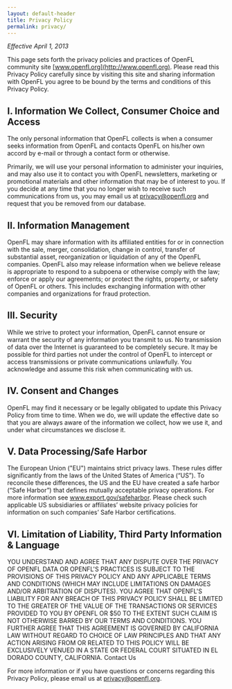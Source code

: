 ```yaml
---
layout: default-header
title: Privacy Policy
permalink: privacy/
---
```


_Effective April 1, 2013_

This page sets forth the privacy policies and practices of OpenFL community site [www.openfl.org](http://www.openfl.org). Please read this Privacy Policy carefully since by visiting this site and sharing information with OpenFL you agree to be bound by the terms and conditions of this Privacy Policy.

## I. Information We Collect, Consumer Choice and Access

The only personal information that OpenFL collects is when a consumer seeks information from OpenFL and contacts OpenFL on his/her own accord by e-mail or through a contact form or otherwise.

Primarily, we will use your personal information to administer your inquiries, and may also use it to contact you with OpenFL newsletters, marketing or promotional materials and other information that may be of interest to you. If you decide at any time that you no longer wish to receive such communications from us, you may email us at [privacy@openfl.org](mailto:privacy@openfl.org) and request that you be removed from our database.

## II. Information Management

OpenFL may share information with its affiliated entities for or in connection with the sale, merger, consolidation, change in control, transfer of substantial asset, reorganization or liquidation of any of the OpenFL companies. OpenFL also may release information when we believe release is appropriate to respond to a subpoena or otherwise comply with the law; enforce or apply our agreements; or protect the rights, property, or safety of OpenFL or others. This includes exchanging information with other companies and organizations for fraud protection.

## III. Security

While we strive to protect your information, OpenFL cannot ensure or warrant the security of any information you transmit to us. No transmission of data over the Internet is guaranteed to be completely secure. It may be possible for third parties not under the control of OpenFL to intercept or access transmissions or private communications unlawfully. You acknowledge and assume this risk when communicating with us.

## IV. Consent and Changes

OpenFL may find it necessary or be legally obligated to update this Privacy Policy from time to time. When we do, we will update the effective date so that you are always aware of the information we collect, how we use it, and under what circumstances we disclose it.

## V. Data Processing/Safe Harbor

The European Union ("EU") maintains strict privacy laws. These rules differ significantly from the laws of the United States of America (“US”). To reconcile these differences, the US and the EU have created a safe harbor (“Safe Harbor”) that defines mutually acceptable privacy operations. For more information see www.export.gov/safeharbor. Please check such applicable US subsidiaries or affiliates’ website privacy policies for information on such companies’ Safe Harbor certifications.

## VI. Limitation of Liability, Third Party Information & Language

YOU UNDERSTAND AND AGREE THAT ANY DISPUTE OVER THE PRIVACY OF OPENFL DATA OR OPENFL'S PRACTICES IS SUBJECT TO THE PROVISIONS OF THIS PRIVACY POLICY AND ANY APPLICABLE TERMS AND CONDITIONS (WHICH MAY INCLUDE LIMITATIONS ON DAMAGES AND/OR ARBITRATION OF DISPUTES). YOU AGREE THAT OPENFL'S LIABILITY FOR ANY BREACH OF THIS PRIVACY POLICY SHALL BE LIMITED TO THE GREATER OF THE VALUE OF THE TRANSACTIONS OR SERVICES PROVIDED TO YOU BY OPENFL OR $50 TO THE EXTENT SUCH CLAIM IS NOT OTHERWISE BARRED BY OUR TERMS AND CONDITIONS. YOU FURTHER AGREE THAT THIS AGREEMENT IS GOVERNED BY CALIFORNIA LAW WITHOUT REGARD TO CHOICE OF LAW PRINCIPLES AND THAT ANY ACTION ARISING FROM OR RELATED TO THIS POLICY WILL BE EXCLUSIVELY VENUED IN A STATE OR FEDERAL COURT SITUATED IN EL DORADO COUNTY, CALIFORNIA.
Contact Us

For more information or if you have questions or concerns regarding this Privacy Policy, please email us at [privacy@openfl.org](mailto:privacy@openfl.org).

